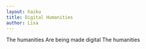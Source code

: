 ```yaml
---
layout: haiku
title: Digital Humanities
author: Lisa
---
```


The humanities 
Are being made digital 
The humanities 
